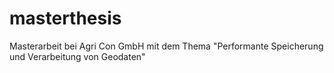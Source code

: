 masterthesis
============

Masterarbeit bei Agri Con GmbH mit dem Thema "Performante Speicherung und Verarbeitung von Geodaten"
